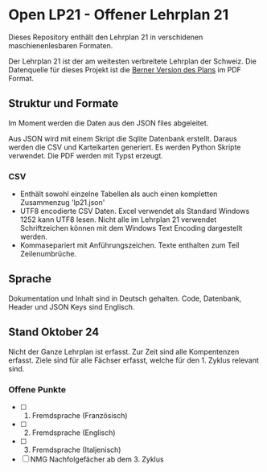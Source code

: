 # Open LP21 - Offener Lehrplan 21 

Dieses Repository enthält den Lehrplan 21 in verschidenen maschienenlesbaren Formaten.

Der Lehrplan 21 ist der am weitesten verbreitete Lehrplan der Schweiz. Die Datenquelle für dieses Projekt ist die [Berner Version des Plans](https://be.lehrplan.ch/) im PDF Format.

## Struktur und Formate

Im Moment werden die Daten aus den JSON files abgeleitet. 

Aus JSON wird mit einem Skript die Sqlite Datenbank erstellt. Daraus werden die CSV und Karteikarten generiert. Es werden Python Skripte verwendet. Die PDF werden mit Typst erzeugt. 

### CSV

- Enthält sowohl einzelne Tabellen als auch einen kompletten Zusammenzug 'lp21.json'
- UTF8 encodierte CSV Daten. Excel verwendet als Standard Windows 1252 kann UTF8 lesen. Nicht alle im Lehrplan 21 verwendet Schriftzeichen können mit dem Windows Text Encoding dargestellt werden.
- Kommasepariert mit Anführungszeichen. Texte enthalten zum Teil Zeilenumbrüche.

## Sprache

Dokumentation und Inhalt sind in Deutsch gehalten. Code, Datenbank, Header und JSON Keys sind Englisch.

## Stand Oktober 24

Nicht der Ganze Lehrplan ist erfasst. Zur Zeit sind alle Kompentenzen erfasst. Ziele sind für alle Fächser erfasst, welche für den 1. Zyklus relevant sind. 

### Offene Punkte

- [ ] 1. Fremdsprache (Französisch)
- [ ] 2. Fremdsprache (Englisch)
- [ ] 3. Fremdsprache (Italjenisch)
- [ ] NMG Nachfolgefächer ab dem 3. Zyklus
